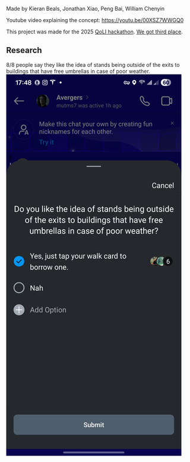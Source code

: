 Made by Kieran Beals, Jonathan Xiao, Peng Bai, William Chenyin

Youtube video explaining the concept: https://youtu.be/00XSZ7WWGQ0

This project was made for the 2025 [QoLI hackathon](https://qolimpact.com/about). [We got third place](https://www.linkedin.com/posts/qualityoflifeinitiative_qualityoflife-activity-7388610558922518528-CG-e?utm_source=share&utm_medium=member_desktop&rcm=ACoAAGAROFcBWbzhZGL6b_ClHp8qozJfmfnhP-Y).


## Research

8/8 people say they like the idea of stands being outside of the exits to buildings that have free umbrellas in case of poor weather.
![image](https://github.com/InboundHalo/umbrella-idea/blob/master/Screenshot_20251026_174812_Instagram.jpg)
